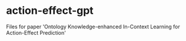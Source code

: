 # action-effect-gpt
Files for paper 'Ontology Knowledge-enhanced In-Context Learning for Action-Effect Prediction'
